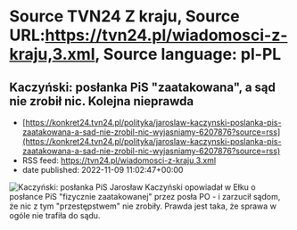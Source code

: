 # Source TVN24 Z kraju, Source URL:https://tvn24.pl/wiadomosci-z-kraju,3.xml, Source language: pl-PL

## Kaczyński: posłanka PiS "zaatakowana", a sąd nie zrobił nic. Kolejna nieprawda
 - [https://konkret24.tvn24.pl/polityka/jaroslaw-kaczynski-poslanka-pis-zaatakowana-a-sad-nie-zrobil-nic-wyjasniamy-6207876?source=rss](https://konkret24.tvn24.pl/polityka/jaroslaw-kaczynski-poslanka-pis-zaatakowana-a-sad-nie-zrobil-nic-wyjasniamy-6207876?source=rss)
 - RSS feed: https://tvn24.pl/wiadomosci-z-kraju,3.xml
 - date published: 2022-11-09 11:02:47+00:00

<img alt="Kaczyński: posłanka PiS " src="https://konkret24.tvn24.pl/najnowsze/cdn-zdjecie-lm2xna-jaroslaw-kaczynski-w-elku-6208073/alternates/LANDSCAPE_1280" />
    Jarosław Kaczyński opowiadał w Ełku o posłance PiS "fizycznie zaatakowanej" przez posła PO - i zarzucił sądom, że nic z tym "przestępstwem" nie zrobiły. Prawda jest taka, że sprawa w ogóle nie trafiła do sądu.
